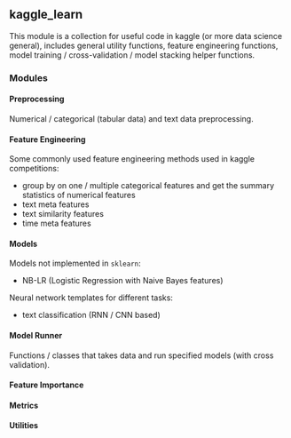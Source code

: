 ## kaggle_learn

This module is a collection for useful code in kaggle (or more data science general), includes general utility functions, feature engineering functions, model training / cross-validation / model stacking helper functions.


### Modules

#### Preprocessing

Numerical / categorical (tabular data) and text data preprocessing.

#### Feature Engineering

Some commonly used feature engineering methods used in kaggle competitions:

- group by on one / multiple categorical features and get the summary statistics of numerical features
- text meta features
- text similarity features
- time meta features

#### Models

Models not implemented in `sklearn`:

- NB-LR (Logistic Regression with Naive Bayes features)

Neural network templates for different tasks:

- text classification (RNN / CNN based)

#### Model Runner

Functions / classes that takes data and run specified models (with cross validation).


#### Feature Importance

#### Metrics

#### Utilities